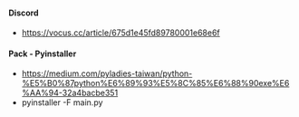 #### Discord
- https://vocus.cc/article/675d1e45fd89780001e68e6f

#### Pack - Pyinstaller
- https://medium.com/pyladies-taiwan/python-%E5%B0%87python%E6%89%93%E5%8C%85%E6%88%90exe%E6%AA%94-32a4bacbe351
- pyinstaller -F main.py